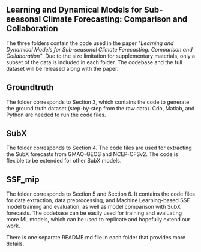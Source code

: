 
## Learning and Dynamical Models for Sub-seasonal Climate Forecasting: Comparison and Collaboration

The three folders contain the code used in the paper *"Learning and Dynamical Models for Sub-seasonal Climate Forecasting: Comparison and Collaboration"*. Due to the size limitation for supplementary materials, only a subset of the data is included in each folder. The codebase and the full dataset will be released along with the paper.

## Groundtruth

The folder corresponds to Section 3, which contains the code to generate the ground truth dataset (step-by-step from the raw data). Cdo, Matlab, and Python are needed to run the code files. 


## SubX

The folder corresponds to Section 4. The code files are used for extracting the SubX forecasts from GMAO-GEOS and NCEP-CFSv2. The code is flexible to be extended for other SubX models.

## SSF_mip

The folder corresponds to Section 5 and Section 6. It contains the code files for data extraction, data preprocessing, and Machine Learning-based SSF model training and evaluation, as well as model comparison with SubX forecasts. The codebase can be easily used for training and evaluating more ML models, which can be used to replicate and hopefully extend our work.


There is one separate README.md file in each folder that provides more details.



